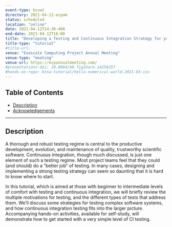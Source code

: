 ```yaml
---
event-type: bsswt
directory: 2021-04-12-ecpam
status: scheduled
location: "online"
date: 2021-04-12T14:30-400
end-date: 2021-04-12T16:00
title: "Developing a Testing and Continuous Integration Strategy for your Team"
title-type: "tutorial"
#title-url:
venue: "Exascale Computing Project Annual Meeting"
venue-type: "meeting"
venue-url: https://ecpannualmeeting.com/
#presentations-doi: 10.6084/m9.figshare.14256257
#hands-on-repo: bssw-tutorial/hello-numerical-world-2021-03-iss
---
```

## Table of Contents
* [Description](#description)
* [Acknowledgements](#acknowledgements)

---
## Description

A thorough and robust testing regime is central to the productive development, evolution, and maintenance of quality, trustworthy scientific software. Continuous integration, though much discussed, is just one element of such a testing regime. Most project teams feel that they could (and should) do a “better job” of testing. In many cases, designing and implementing a strong testing strategy can seem so daunting that it is hard to know where to start.

In this tutorial, which is aimed at those with beginner to intermediate levels of comfort with testing and continuous integration, we will briefly review the multiple motivations for testing, and the different types of tests that address them. We’ll discuss some strategies for testing complex software systems, and how continuous integration testing fits into the larger picture. Accompanying hands-on activities, available for self-study, will demonstrate how to get started with a very simple level of CI testing.
